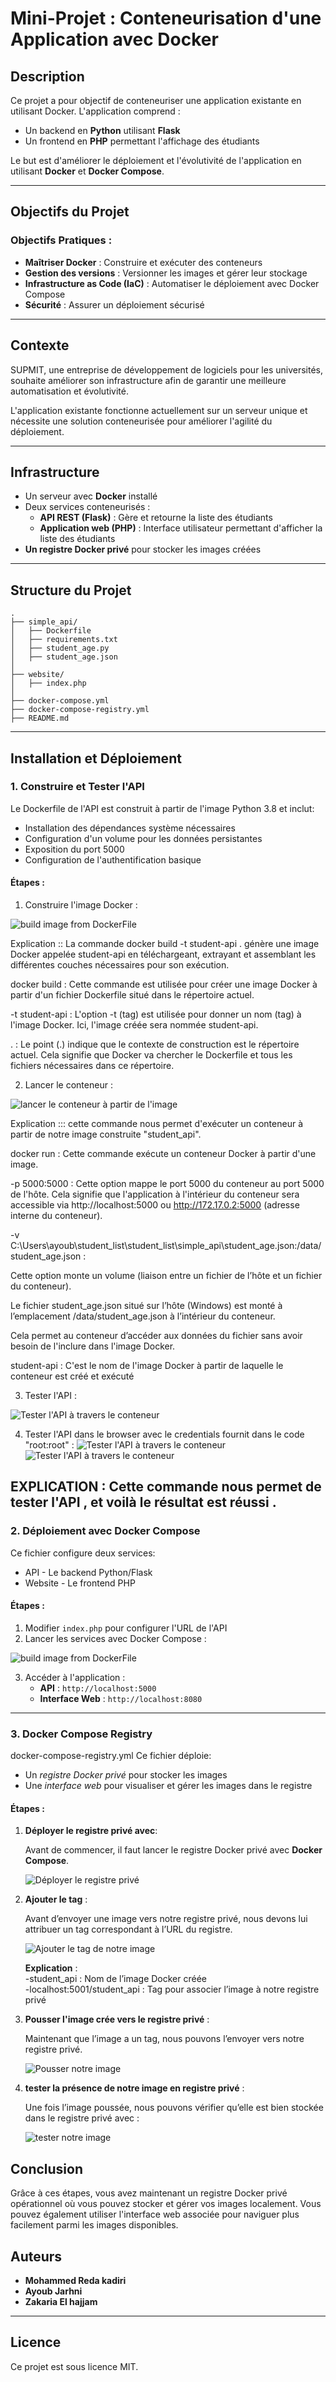 # Mini-Projet : Conteneurisation d'une Application avec Docker

## Description
Ce projet a pour objectif de conteneuriser une application existante en utilisant Docker. L'application comprend :
- Un backend en **Python** utilisant **Flask**
- Un frontend en **PHP** permettant l'affichage des étudiants

Le but est d'améliorer le déploiement et l'évolutivité de l'application en utilisant **Docker** et **Docker Compose**.

---
## Objectifs du Projet
### Objectifs Pratiques :
- **Maîtriser Docker** : Construire et exécuter des conteneurs
- **Gestion des versions** : Versionner les images et gérer leur stockage
- **Infrastructure as Code (IaC)** : Automatiser le déploiement avec Docker Compose
- **Sécurité** : Assurer un déploiement sécurisé

---
## Contexte
SUPMIT, une entreprise de développement de logiciels pour les universités, souhaite améliorer son infrastructure afin de garantir une meilleure automatisation et évolutivité.

L'application existante fonctionne actuellement sur un serveur unique et nécessite une solution conteneurisée pour améliorer l'agilité du déploiement.

---
## Infrastructure
- Un serveur avec **Docker** installé
- Deux services conteneurisés :
  - **API REST (Flask)** : Gère et retourne la liste des étudiants
  - **Application web (PHP)** : Interface utilisateur permettant d'afficher la liste des étudiants
- **Un registre Docker privé** pour stocker les images créées

---
## Structure du Projet
```
.
├── simple_api/
│   ├── Dockerfile
│   ├── requirements.txt
│   ├── student_age.py
│   ├── student_age.json
│
├── website/
│   ├── index.php
│
├── docker-compose.yml
├── docker-compose-registry.yml
├── README.md
```

---
## Installation et Déploiement
### 1. Construire et Tester l'API
 
Le Dockerfile de l'API est construit à partir de l'image Python 3.8 et inclut:

 - Installation des dépendances système nécessaires
 - Configuration d'un volume pour les données persistantes
 - Exposition du port 5000
 - Configuration de l'authentification basique

#### Étapes :
1. Construire l'image Docker :

![build image from DockerFile](screenDocker/file.png)

Explication ::
La commande docker build -t student-api . génère une image Docker appelée student-api en téléchargeant, extrayant et assemblant les différentes couches nécessaires pour son exécution.

docker build : Cette commande est utilisée pour créer une image Docker à partir d'un fichier Dockerfile situé dans le répertoire actuel.
  
  -t student-api : L'option -t (tag) est utilisée pour donner un nom (tag) à l'image Docker. Ici, l'image créée sera nommée student-api.
  
  . : Le point (.) indique que le contexte de construction est le répertoire actuel. Cela signifie que Docker va chercher le Dockerfile et tous les fichiers   nécessaires dans ce répertoire.

2. Lancer le conteneur :
   
![lancer le conteneur à partir de l'image ](screenDocker/runImage.PNG)

Explication ::: 
cette commande nous permet d'exécuter un conteneur à partir de notre image construite "student_api".

docker run : Cette commande exécute un conteneur Docker à partir d'une image.

-p 5000:5000 : Cette option mappe le port 5000 du conteneur au port 5000 de l'hôte. Cela signifie que l'application à l'intérieur du conteneur sera accessible via http://localhost:5000 ou http://172.17.0.2:5000 (adresse interne du conteneur).

-v C:\Users\ayoub\student_list\student_list\simple_api\student_age.json:/data/student_age.json :

Cette option monte un volume (liaison entre un fichier de l’hôte et un fichier du conteneur).

Le fichier student_age.json situé sur l’hôte (Windows) est monté à l’emplacement /data/student_age.json à l’intérieur du conteneur.

Cela permet au conteneur d’accéder aux données du fichier sans avoir besoin de l'inclure dans l'image Docker.

student-api : C'est le nom de l'image Docker à partir de laquelle le conteneur est créé et exécuté

3. Tester l'API :

![Tester l'API à travers le conteneur  ](screenDocker/testDF.png)

4. Tester l'API dans le browser avec le credentials fournit dans le code "root:root" :
![Tester l'API à travers le conteneur  ](inter.png)
![Tester l'API à travers le conteneur  ](inter1.png)


EXPLICATION :
Cette commande nous permet de tester l'API , et voilà le résultat est réussi .   
---
### 2. Déploiement avec Docker Compose
Ce fichier configure deux services:
 - API - Le backend Python/Flask
 - Website - Le frontend PHP
#### Étapes :
1. Modifier `index.php` pour configurer l'URL de l'API
2. Lancer les services avec Docker Compose :

![build image from DockerFile ](screenDocker/file.png)

3. Accéder à l'application :
   - **API** : `http://localhost:5000`
   - **Interface Web** : `http://localhost:8080`

---
### 3. Docker Compose Registry

docker-compose-registry.yml
Ce fichier déploie:
 - Un *registre Docker privé* pour stocker les images
 - Une *interface web* pour visualiser et gérer les images dans le registre

#### Étapes :

1. **Déployer le registre privé avec**:
   
   Avant de commencer, il faut lancer le registre Docker privé avec **Docker Compose**.
   
     ![Déployer le registre privé  ](screenDocker/dockerReg.png)
   
2. **Ajouter le tag** :
   
    Avant d’envoyer une image vers notre registre privé, nous devons lui attribuer un tag correspondant à l’URL du registre.
   
      ![Ajouter le tag de notre image   ](screenDocker/tag.png)
   
    **Explication** :  
       -student_api : Nom de l’image Docker créée  
       -localhost:5001/student_api : Tag pour associer l’image à notre registre privé  
   
3. **Pousser l'image crée vers le registre privé** :
   
    Maintenant que l’image a un tag, nous pouvons l’envoyer vers notre registre privé.
   
     ![Pousser notre image   ](screenDocker/pushRegist.png)   

4. **tester la présence de notre image  en registre privé** :
   
    Une fois l’image poussée, nous pouvons vérifier qu’elle est bien stockée dans le registre privé avec :   
   
      ![tester notre image   ](screenDocker/testReg.png)  

 ## Conclusion
 
Grâce à ces étapes, vous avez maintenant un registre Docker privé opérationnel où vous pouvez stocker et gérer vos images localement. Vous pouvez également utiliser l'interface web associée pour naviguer plus facilement parmi les images disponibles.

## Auteurs
- **Mohammed Reda kadiri**
- **Ayoub Jarhni**
- **Zakaria El hajjam**

---
## Licence
Ce projet est sous licence MIT.

